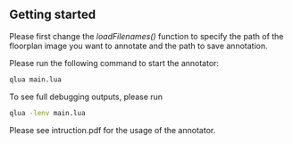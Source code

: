 ## Getting started
Please first change the *loadFilenames()* function to specify the path of the floorplan image you want to annotate and the path to save annotation.

Please run the following command to start the annotator:
```bash
qlua main.lua
```

To see full debugging outputs, please run
```bash
qlua -lenv main.lua
```

Please see intruction.pdf for the usage of the annotator.
